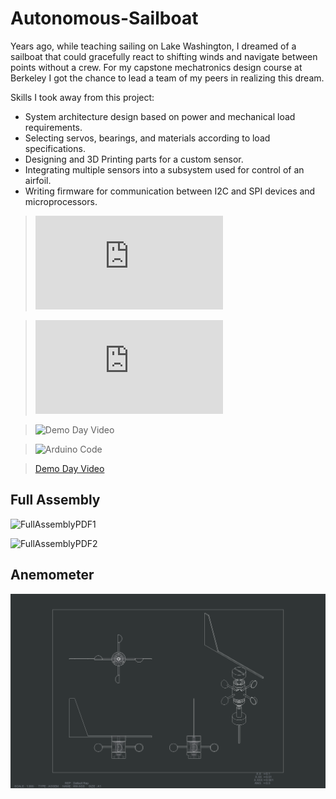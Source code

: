 # Autonomous-Sailboat

Years ago, while teaching sailing on Lake Washington, I dreamed of a sailboat that could gracefully react to shifting winds and navigate between points without a crew. For my capstone mechatronics design course at Berkeley I got the chance to lead a team of my peers in realizing this dream.

Skills I took away from this project:

* System architecture design based on power and mechanical load requirements.
* Selecting servos, bearings, and materials according to load specifications.
* Designing and 3D Printing parts for a custom sensor.
* Integrating multiple sensors into a subsystem used for control of an airfoil.
* Writing firmware for communication between I2C and SPI devices and microprocessors.

> ![Full Assembly](https://github.com/cacton77/Autonomous-Sailboat/blob/main/autonomous_sailboat_assembly.stl)

> ![Anemometer](https://github.com/cacton77/Autonomous-Sailboat/blob/main/anemometer.stl)

> ![Demo Day Video](https://www.youtube.com/watch?v=Hydo_2GYRXk&feature=youtu.be)

> ![Arduino Code](https://github.com/cacton77/Autonomous-Sailboat/blob/main/Full_Sail/Full_Sail.ino)

> [Demo Day Video](https://www.youtube.com/watch?v=Hydo_2GYRXk&feature=youtu.be)

## Full Assembly

![FullAssemblyPDF1](https://user-images.githubusercontent.com/52175303/109434473-67659f80-79ca-11eb-9ea6-5acf1c8c9d9a.png)

![FullAssemblyPDF2](https://user-images.githubusercontent.com/52175303/109434485-72203480-79ca-11eb-95bf-a8f1901150e9.png)

## Anemometer

![assembly](https://github.com/cacton77/Autonomous-Sailboat/blob/main/wvdrw-ass.png?raw=true)
